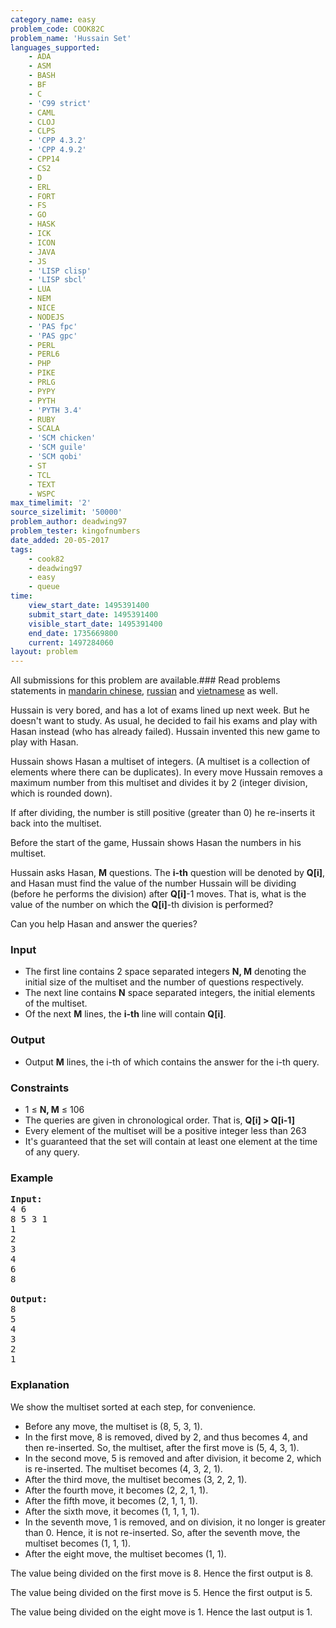```yaml
---
category_name: easy
problem_code: COOK82C
problem_name: 'Hussain Set'
languages_supported:
    - ADA
    - ASM
    - BASH
    - BF
    - C
    - 'C99 strict'
    - CAML
    - CLOJ
    - CLPS
    - 'CPP 4.3.2'
    - 'CPP 4.9.2'
    - CPP14
    - CS2
    - D
    - ERL
    - FORT
    - FS
    - GO
    - HASK
    - ICK
    - ICON
    - JAVA
    - JS
    - 'LISP clisp'
    - 'LISP sbcl'
    - LUA
    - NEM
    - NICE
    - NODEJS
    - 'PAS fpc'
    - 'PAS gpc'
    - PERL
    - PERL6
    - PHP
    - PIKE
    - PRLG
    - PYPY
    - PYTH
    - 'PYTH 3.4'
    - RUBY
    - SCALA
    - 'SCM chicken'
    - 'SCM guile'
    - 'SCM qobi'
    - ST
    - TCL
    - TEXT
    - WSPC
max_timelimit: '2'
source_sizelimit: '50000'
problem_author: deadwing97
problem_tester: kingofnumbers
date_added: 20-05-2017
tags:
    - cook82
    - deadwing97
    - easy
    - queue
time:
    view_start_date: 1495391400
    submit_start_date: 1495391400
    visible_start_date: 1495391400
    end_date: 1735669800
    current: 1497284060
layout: problem
---
```

All submissions for this problem are available.### Read problems statements in [mandarin chinese](http://www.codechef.com/download/translated/COOK82/mandarin/COOK82C.pdf), [russian](http://www.codechef.com/download/translated/COOK82/russian/COOK82C.pdf) and [vietnamese](http://www.codechef.com/download/translated/COOK82/vietnamese/COOK82C.pdf) as well.

Hussain is very bored, and has a lot of exams lined up next week. But he doesn't want to study. As usual, he decided to fail his exams and play with Hasan instead (who has already failed). Hussain invented this new game to play with Hasan.

Hussain shows Hasan a multiset of integers. (A multiset is a collection of elements where there can be duplicates). In every move Hussain removes a maximum number from this multiset and divides it by 2 (integer division, which is rounded down).

If after dividing, the number is still positive (greater than 0) he re-inserts it back into the multiset.

Before the start of the game, Hussain shows Hasan the numbers in his multiset.

Hussain asks Hasan, **M** questions. The **i-th** question will be denoted by **Q\[i\]**, and Hasan must find the value of the number Hussain will be dividing (before he performs the division) after **Q\[i\]**-1 moves. That is, what is the value of the number on which the **Q\[i\]**-th division is performed?

Can you help Hasan and answer the queries?

### Input

- The first line contains 2 space separated integers **N, M** denoting the initial size of the multiset and the number of questions respectively.
- The next line contains **N** space separated integers, the initial elements of the multiset.
- Of the next **M** lines, the **i-th** line will contain **Q\[i\]**.

### Output

- Output **M** lines, the i-th of which contains the answer for the i-th query.

### Constraints

- 1 ≤ **N, M** ≤ 106
- The queries are given in chronological order. That is,  **Q\[i\] &gt; Q\[i-1\]**
- Every element of the multiset will be a positive integer less than 263
- It's guaranteed that the set will contain at least one element at the time of any query.

### Example

<pre><b>Input:</b>
4 6
8 5 3 1
1
2
3
4
6
8

<b>Output:</b>
8
5
4
3
2
1
</pre>
### Explanation

We show the multiset sorted at each step, for convenience.

- Before any move, the multiset is (8, 5, 3, 1).
- In the first move, 8 is removed, dived by 2, and thus becomes 4, and then re-inserted. So, the multiset, after the first move is (5, 4, 3, 1).
- In the second move, 5 is removed and after division, it become 2, which is re-inserted. The multiset becomes (4, 3, 2, 1).
- After the third move, the multiset becomes (3, 2, 2, 1).
- After the fourth move, it becomes (2, 2, 1, 1).
- After the fifth move, it becomes (2, 1, 1, 1).
- After the sixth move, it becomes (1, 1, 1, 1).
- In the seventh move, 1 is removed, and on division, it no longer is greater than 0. Hence, it is not re-inserted. So, after the seventh move, the multiset becomes (1, 1, 1).
- After the eight move, the multiset becomes (1, 1).

The value being divided on the first move is 8. Hence the first output is 8.

The value being divided on the first move is 5. Hence the first output is 5.

The value being divided on the eight move is 1. Hence the last output is 1.
